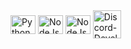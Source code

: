 
#

<div style="display: inline_block"><br>
  <img align="center" alt="Python" height="30" width="40" src="https://devicons.railway.app/i/python.svg">
  <img align="center" alt="NodeJs" height="30" width="40" src="https://devicons.railway.app/i/nodejs.svg">
  <img align="center" alt="NodeJs" height="30" width="40" src="https://devicons.railway.app/i/javascript.svg">
  <img align="center" alt="Discord-Developer" height="45" width="45" src="https://cdn.discordapp.com/badge-icons/6bdc42827a38498929a4920da12695d9.png">
</div>

#
